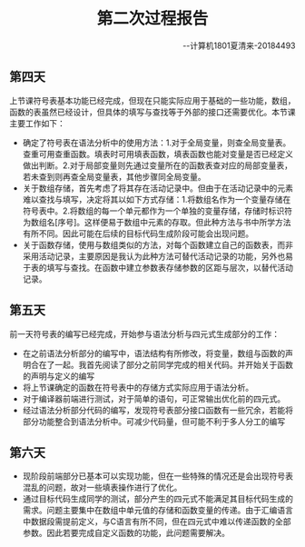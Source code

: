 <h1 align="center">第二次过程报告</h1>

<p align="right">--计算机1801夏清来-20184493</p>

## 第四天

上节课符号表基本功能已经完成，但现在只能实际应用于基础的一些功能，数组，函数的表虽然已经设计，但具体的填写与查找等于外部的接口还需要优化。本节课主要工作如下：
+ 确定了符号表在语法分析中的使用方法：1.对于全局变量，则查全局变量表。查重可用查重函数。填表时可用填表函数，填表函数也能对变量是否已经定义做出判断。2.对于局部变量则先通过变量所在的函数表查对应的局部变量表，若未查到则再查全局变量表，其他步骤同全局变量。
+ 关于数组存储，首先考虑了将其存在活动记录中。但由于在活动记录中的元素难以查找与填写，决定将其以如下方式存储：1.将数组名作为一个变量存储在符号表中。2.将数组的每一个单元都作为一个单独的变量存储，存储时标识符为数组名[序号]。这样便易于数组中元素的存取。但此种方法与书中所学方法有所不同。因此可能在后续的目标代码生成阶段可能会出现问题。
+ 关于函数存储，使用与数组类似的方法，对每个函数建立自己的函数表，而非采用活动记录，主要原因是我认为此种方法可替代活动记录的功能，另外也易于表的填写与查找。在函数中建立参数表存储参数的区距与层次，以替代活动记录。

## 第五天

前一天符号表的编写已经完成，开始参与语法分析与四元式生成部分的工作：
+ 在之前语法分析部分的编写中，语法结构有所修改，将变量，数组与函数的声明合在了一起。我首先阅读了部分之前同学完成的相关代码。并开始关于函数的声明与定义的编写
+ 将上节课确定的函数在符号表中的存储方式实际应用于语法分析。
+ 对于编译器前端进行测试，对于简单的语句，可正常输出优化前的四元式。
+ 经过语法分析部分代码的编写，发现符号表部分接口函数有一些冗余，若能将部分功能整合到语法分析中。可减少代码量，但可能不利于多人分工的编写

## 第六天

+ 现阶段前端部分已基本可以实现功能，但在一些特殊的情况还是会出现符号表混乱的问题，故对一些填表操作进行了优化。
+ 通过目标代码生成同学的测试，部分产生的四元式不能满足其目标代码生成的需求。问题主要集中在数组中单元值的存储和函数变量的传递。由于汇编语言中数据段需提前定义，与C语言有所不同，但在四元式中难以传递函数的全部参数。因此若要完成自定义函数的功能，此问题需要解决。





